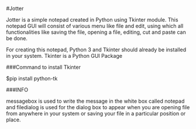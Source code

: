 #Jotter

Jotter is a simple notepad created in Python using Tkinter module. This notepad GUI will consist of various menu like file and edit, using which all functionalities like saving the file, opening a file, editing, cut and paste can be done.

For creating this notepad, Python 3 and Tkinter should already be installed in your system. Tkinter is a Python GUI Package

###Command to install Tkinter

$pip install python-tk 


###INFO

messagebox is used to write the message in the white box called notepad and filedialog is used for the dialog box to appear when  you are opening file from anywhere in your system or saving your file in a particular position or place.



